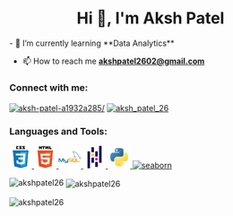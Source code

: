 <h1 align="center">Hi 👋, I'm Aksh Patel</h1>
- 🌱 I’m currently learning **Data Analytics**

- 📫 How to reach me **akshpatel2602@gmail.com**

<h3 align="left">Connect with me:</h3>
<p align="left">
<a href="https://linkedin.com/in/aksh-patel-a1932a285/" target="blank"><img align="center" src="https://raw.githubusercontent.com/rahuldkjain/github-profile-readme-generator/master/src/images/icons/Social/linked-in-alt.svg" alt="aksh-patel-a1932a285/" height="30" width="40" /></a>
<a href="https://instagram.com/aksh_patel_26" target="blank"><img align="center" src="https://raw.githubusercontent.com/rahuldkjain/github-profile-readme-generator/master/src/images/icons/Social/instagram.svg" alt="aksh_patel_26" height="30" width="40" /></a>
</p>

<h3 align="left">Languages and Tools:</h3>
<p align="left"> <a href="https://www.w3schools.com/css/" target="_blank" rel="noreferrer"> <img src="https://raw.githubusercontent.com/devicons/devicon/master/icons/css3/css3-original-wordmark.svg" alt="css3" width="40" height="40"/> </a> <a href="https://www.w3.org/html/" target="_blank" rel="noreferrer"> <img src="https://raw.githubusercontent.com/devicons/devicon/master/icons/html5/html5-original-wordmark.svg" alt="html5" width="40" height="40"/> </a> <a href="https://www.mysql.com/" target="_blank" rel="noreferrer"> <img src="https://raw.githubusercontent.com/devicons/devicon/master/icons/mysql/mysql-original-wordmark.svg" alt="mysql" width="40" height="40"/> </a> <a href="https://pandas.pydata.org/" target="_blank" rel="noreferrer"> <img src="https://raw.githubusercontent.com/devicons/devicon/2ae2a900d2f041da66e950e4d48052658d850630/icons/pandas/pandas-original.svg" alt="pandas" width="40" height="40"/> </a> <a href="https://www.python.org" target="_blank" rel="noreferrer"> <img src="https://raw.githubusercontent.com/devicons/devicon/master/icons/python/python-original.svg" alt="python" width="40" height="40"/> </a> <a href="https://seaborn.pydata.org/" target="_blank" rel="noreferrer"> <img src="https://seaborn.pydata.org/_images/logo-mark-lightbg.svg" alt="seaborn" width="40" height="40"/> </a> </p>

<p><img align="left" src="https://github-readme-stats.vercel.app/api/top-langs?username=akshpatel26&show_icons=true&locale=en&layout=compact" alt="akshpatel26" /></p>

<p>&nbsp;<img align="center" src="https://github-readme-stats.vercel.app/api?username=akshpatel26&show_icons=true&locale=en" alt="akshpatel26" /></p>

<p><img align="center" src="https://github-readme-streak-stats.herokuapp.com/?user=akshpatel26&" alt="akshpatel26" /></p>
